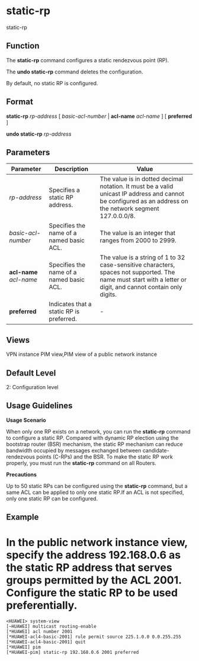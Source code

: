 static-rp
=========

static-rp

Function
--------



The **static-rp** command configures a static rendezvous point (RP).

The **undo static-rp** command deletes the configuration.



By default, no static RP is configured.


Format
------

**static-rp** *rp-address* [ *basic-acl-number* | **acl-name** *acl-name* ] [ **preferred** ]

**undo static-rp** *rp-address*


Parameters
----------

| Parameter | Description | Value |
| --- | --- | --- |
| *rp-address* | Specifies a static RP address. | The value is in dotted decimal notation. It must be a valid unicast IP address and cannot be configured as an address on the network segment 127.0.0.0/8. |
| *basic-acl-number* | Specifies the name of a named basic ACL. | The value is an integer that ranges from 2000 to 2999. |
| **acl-name** *acl-name* | Specifies the name of a named basic ACL. | The value is a string of 1 to 32 case-sensitive characters, spaces not supported. The name must start with a letter or digit, and cannot contain only digits. |
| **preferred** | Indicates that a static RP is preferred. | - |



Views
-----

VPN instance PIM view,PIM view of a public network instance


Default Level
-------------

2: Configuration level


Usage Guidelines
----------------

**Usage Scenario**

When only one RP exists on a network, you can run the **static-rp** command to configure a static RP. Compared with dynamic RP election using the bootstrap router (BSR) mechanism, the static RP mechanism can reduce bandwidth occupied by messages exchanged between candidate-rendezvous points (C-RPs) and the BSR. To make the static RP work properly, you must run the **static-rp** command on all Routers.

**Precautions**

Up to 50 static RPs can be configured using the **static-rp** command, but a same ACL can be applied to only one static RP.If an ACL is not specified, only one static RP can be configured.


Example
-------

# In the public network instance view, specify the address 192.168.0.6 as the static RP address that serves groups permitted by the ACL 2001. Configure the static RP to be used preferentially.
```
<HUAWEI> system-view
[~HUAWEI] multicast routing-enable
[*HUAWEI] acl number 2001
[*HUAWEI-acl4-basic-2001] rule permit source 225.1.0.0 0.0.255.255
[*HUAWEI-acl4-basic-2001] quit
[*HUAWEI] pim
[*HUAWEI-pim] static-rp 192.168.0.6 2001 preferred

```
